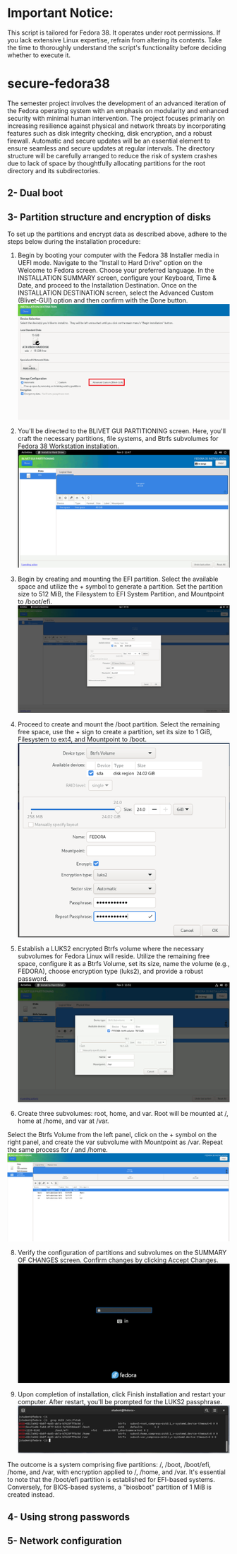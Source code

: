 # Important Notice:
This script is tailored for Fedora 38. It operates under root permissions. If you lack extensive Linux expertise, refrain from altering its contents. Take the time to thoroughly understand the script's functionality before deciding whether to execute it.

# secure-fedora38


The semester project involves the development of an advanced iteration of the Fedora operating system with an emphasis on modularity and enhanced security with minimal human intervention. The project focuses primarily on increasing resilience against physical and network threats by incorporating features such as disk integrity checking, disk encryption, and a robust firewall.
Automatic and secure updates will be an essential element to ensure seamless and secure updates at regular intervals. The directory structure will be carefully arranged to reduce the risk of system crashes due to lack of space by thoughtfully allocating partitions for the root directory and its subdirectories.
## 2- Dual boot
## 3- Partition structure and encryption of disks
To set up the partitions and encrypt data as described above, adhere to the steps below during the installation procedure:

1. Begin by booting your computer with the Fedora 38 Installer media in UEFI mode. Navigate to the "Install to Hard Drive" option on the Welcome to Fedora screen. Choose your preferred language. In the INSTALLATION SUMMARY screen, configure your Keyboard, Time & Date, and proceed to the Installation Destination.
Once on the INSTALLATION DESTINATION screen, select the Advanced Custom (Blivet-GUI) option and then confirm with the Done button.
![My Remote Image](https://github.com/TarikVUT/secure-fedora38/blob/main/Images/1_set_encrypt.png)

2. You'll be directed to the BLIVET GUI PARTITIONING screen. Here, you'll craft the necessary partitions, file systems, and Btrfs subvolumes for Fedora 38 Workstation installation.
![My Remote Image](https://github.com/TarikVUT/secure-fedora38/blob/main/Images/2_set_encrypt.png)

3. Begin by creating and mounting the EFI partition. Select the available space and utilize the + symbol to generate a partition. Set the partition size to 512 MiB, the Filesystem to EFI System Partition, and Mountpoint to /boot/efi.
![My Remote Image](https://github.com/TarikVUT/secure-fedora38/blob/main/Images/3_EFI.png)

4. Proceed to create and mount the /boot partition. Select the remaining free space, use the + sign to create a partition, set its size to 1 GiB, Filesystem to ext4, and Mountpoint to /boot.
![My Remote Image](https://github.com/TarikVUT/secure-fedora38/blob/main/Images/4_luks2.png)

6. Establish a LUKS2 encrypted Btrfs volume where the necessary subvolumes for Fedora Linux will reside. Utilize the remaining free space, configure it as a Btrfs Volume, set its size, name the volume (e.g., FEDORA), choose encryption type (luks2), and provide a robust password.
![My Remote Image](https://github.com/TarikVUT/secure-fedora38/blob/main/Images/5_crypt.png)

7. Create three subvolumes: root, home, and var. Root will be mounted at /, home at /home, and var at /var.

Select the Btrfs Volume from the left panel, click on the + symbol on the right panel, and create the var subvolume with Mountpoint as /var. Repeat the same process for / and /home.
![My Remote Image](https://github.com/TarikVUT/secure-fedora38/blob/main/Images/6_partition.png)

8. Verify the configuration of partitions and subvolumes on the SUMMARY OF CHANGES screen. Confirm changes by clicking Accept Changes.
![My Remote Image](https://github.com/TarikVUT/secure-fedora38/blob/main/Images/7_LUKS.png)

9. Upon completion of installation, click Finish installation and restart your computer. After restart, you'll be prompted for the LUKS2 passphrase.
![My Remote Image](https://github.com/TarikVUT/secure-fedora38/blob/main/Images/8_partitions.png)

The outcome is a system comprising five partitions: /, /boot, /boot/efi, /home, and /var, with encryption applied to /, /home, and /var. It's essential to note that the /boot/efi partition is established for EFI-based systems. Conversely, for BIOS-based systems, a "biosboot" partition of 1 MiB is created instead.

## 4- Using strong passwords
## 5- Network configuration






